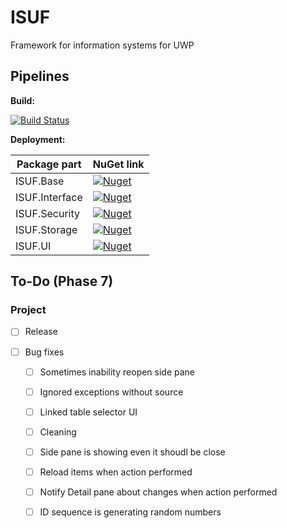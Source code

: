 # ISUF
Framework for information systems for UWP

## Pipelines
**Build:**

[![Build Status](https://goid.visualstudio.com/ISUF/_apis/build/status/ISUF%20-%20GitHub%20Build?branchName=master)](https://goid.visualstudio.com/ISUF/_build/latest?definitionId=13&branchName=master)


**Deployment:** 

| Package part | NuGet link |
|-|-|
| ISUF.Base | [![Nuget](https://img.shields.io/nuget/v/ISUF.Base.svg?color=green&label=NuGet)](https://www.nuget.org/packages/ISUF.Base/) |
| ISUF.Interface | [![Nuget](https://img.shields.io/nuget/v/ISUF.Interface.svg?color=green&label=NuGet)](https://www.nuget.org/packages/ISUF.Interface/) |
| ISUF.Security | [![Nuget](https://img.shields.io/nuget/v/ISUF.Security.svg?color=green&label=NuGet)](https://www.nuget.org/packages/ISUF.Security/) |
| ISUF.Storage | [![Nuget](https://img.shields.io/nuget/v/ISUF.Storage.svg?color=green&label=NuGet)](https://www.nuget.org/packages/ISUF.Storage/) |
| ISUF.UI | [![Nuget](https://img.shields.io/nuget/v/ISUF.UI.svg?color=green&label=NuGet)](https://www.nuget.org/packages/ISUF.UI/) |


## To-Do (Phase 7)

### Project

- [ ] Release

- [ ] Bug fixes

	- [ ] Sometimes inability reopen side pane

	- [ ] Ignored exceptions without source

	- [ ] Linked table selector UI

	- [ ] Cleaning

	- [ ] Side pane is showing even it shoudl be close

	- [ ] Reload items when action performed

	- [ ] Notify Detail pane about changes when action performed

	- [ ] ID sequence is generating random numbers